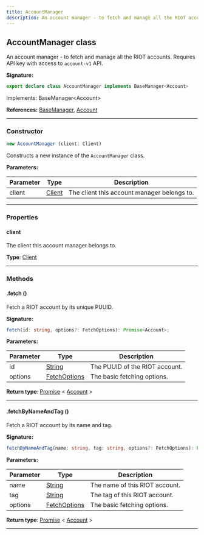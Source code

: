 ```yaml
---
title: AccountManager
description: An account manager - to fetch and manage all the RIOT accounts.   Requires API key with access to `account-v1` API.
---
```


## AccountManager class

An account manager - to fetch and manage all the RIOT accounts.   Requires API key with access to `account-v1` API.

**Signature:**

```ts
export declare class AccountManager implements BaseManager<Account> 
```

Implements: BaseManager&lt;Account&gt;

**References:** [BaseManager](/api/BaseManager.md), [Account](/api/Account.md)

---

### Constructor

```ts
new AccountManager (client: Client)
```

Constructs a new instance of the `AccountManager` class.

**Parameters:**

| Parameter | Type | Description |
| --------- | ---- | ----------- |
| client | [Client](/api/Client.md) | The client this account manager belongs to. |
---

### Properties

#### client

The client this account manager belongs to.



**Type**: [Client](/api/Client.md)

---

### Methods

#### .fetch ()

Fetch a RIOT account by its unique PUUID.




**Signature:**

```ts
fetch(id: string, options?: FetchOptions): Promise<Account>;
```

**Parameters:**

| Parameter | Type | Description |
| --------- | ---- | ----------- |
| id | [String](https://developer.mozilla.org/en-US/docs/Web/JavaScript/Reference/Global_Objects/String) | The PUUID of the RIOT account. |
| options | [FetchOptions](/api/FetchOptions.md) | The basic fetching options. |

**Return type**: [Promise](https://developer.mozilla.org/en-US/docs/Web/JavaScript/Reference/Global_Objects/Promise) \< [Account](/api/Account.md) \>

---

#### .fetchByNameAndTag ()

Fetch a RIOT account by its name and tag.




**Signature:**

```ts
fetchByNameAndTag(name: string, tag: string, options?: FetchOptions): Promise<Account>;
```

**Parameters:**

| Parameter | Type | Description |
| --------- | ---- | ----------- |
| name | [String](https://developer.mozilla.org/en-US/docs/Web/JavaScript/Reference/Global_Objects/String) | The name of this RIOT account. |
| tag | [String](https://developer.mozilla.org/en-US/docs/Web/JavaScript/Reference/Global_Objects/String) | The tag of this RIOT account. |
| options | [FetchOptions](/api/FetchOptions.md) | The basic fetching options. |

**Return type**: [Promise](https://developer.mozilla.org/en-US/docs/Web/JavaScript/Reference/Global_Objects/Promise) \< [Account](/api/Account.md) \>

---

